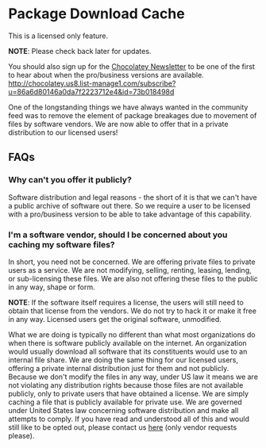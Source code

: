 # Package Download Cache

This is a licensed only feature.

**NOTE**: Please check back later for updates.

You should also sign up for the [Chocolatey Newsletter](http://chocolatey.us8.list-manage1.com/subscribe?u=86a6d80146a0da7f2223712e4&id=73b018498d) to be one of the first to hear about when the pro/business versions are available. http://chocolatey.us8.list-manage1.com/subscribe?u=86a6d80146a0da7f2223712e4&id=73b018498d

One of the longstanding things we have always wanted in the community feed was to remove the element of package breakages due to movement of files by software vendors. We are now able to offer that in a private distribution to our licensed users!

## FAQs
### Why can't you offer it publicly? 
Software distribution and legal reasons - the short of it is that we can't have a public archive of software out there. So we require a user to be licensed with a pro/business version to be able to take advantage of this capability.

### I'm a software vendor, should I be concerned about you caching my software files?
In short, you need not be concerned. We are offering private files to private users as a service. We are not modifying, selling, renting, leasing, lending, or sub-licensing these files. We are also not offering these files to the public in any way, shape or form.

**NOTE**: If the software itself requires a license, the users will still need to obtain that license from the vendors. We do not try to hack it or make it free in any way. Licensed users get the original software, unmodified.

What we are doing is typically no different than what most organizations do when there is software publicly available on the internet. An organization would usually download all software that its constituents would use to an internal file share. We are doing the same thing for our licensed users, offering a private internal distribution just for them and not publicly. Because we don't modify the files in any way, under US law it means we are not violating any distribution rights because those files are not available publicly, only to private users that have obtained a license. We are simply caching a file that is publicly available for private use. We are governed under United States law concerning software distribution and make all attempts to comply. If you have read and understood all of this and would still like to be opted out, please contact us <a href="mailto:chocolateywebadmin at googlegroups dot com?subject=[Insert Your Software Name Here] - Chocolatey Community Feed Caching Opt-Out&body=Please fill in details of your request (software name, package page url is helpful, specifically why you want this software opted out). Please remember to change the to address to a valid email address.">here</a> (only vendor requests please).